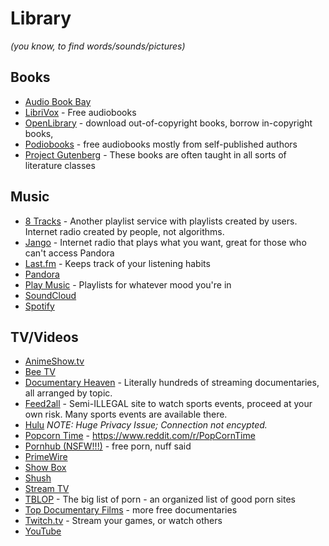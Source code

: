 # Library

*(you know, to find words/sounds/pictures)*

## Books

* [Audio Book Bay](http://bayaudiobook.com/)
* [LibriVox](https://librivox.org/) - Free audiobooks
* [OpenLibrary](https://openlibrary.org/) - download out-of-copyright books, borrow in-copyright books,
* [Podiobooks](http://podiobooks.com/) - free audiobooks mostly from self-published authors
* [Project Gutenberg](https://www.gutenberg.org/) - These books are often taught in all sorts of literature classes


## Music

* [8 Tracks](https://8tracks.com/) - Another playlist service with playlists created by users. Internet radio created by people, not algorithms.
* [Jango](https://www.jango.com/) - Internet radio that plays what you want, great for those who can't access Pandora
* [Last.fm](https://www.last.fm/) - Keeps track of your listening habits
* [Pandora](https://www.pandora.com/)
* [Play Music](https://play.google.com/music/) - Playlists for whatever mood you're in
* [SoundCloud](https://soundcloud.com/)
* [Spotify](https://www.spotify.com/)


## TV/Videos

* [AnimeShow.tv](http://animeshow.tv/)
* [Bee TV](http://beetv.me/)
* [Documentary Heaven](http://documentaryheaven.com/) - Literally hundreds of streaming documentaries, all arranged by topic.
* [Feed2all](http://www.feed2allnow.eu/) - Semi-ILLEGAL site to watch sports events, proceed at your own risk. Many sports events are available there. 
* [Hulu](http://www.hulu.com/) *NOTE: Huge Privacy Issue; Connection not encypted.*
* [Popcorn Time](https://www.reddit.com/r/PopCornTime) - https://www.reddit.com/r/PopCornTime
* [Pornhub (NSFW!!!)](https://www.pornhub.com/) - free porn, nuff said
* [PrimeWire](https://www.primewire.ag/)
* [Show Box](http://showboxpc.be/)
* [Shush](https://www.shush.se/)
* [Stream TV](http://stream-tv2.ag/)
* [TBLOP](http://www.tblop.com/) - The big list of porn - an organized list of good porn sites
* [Top Documentary Films](https://topdocumentaryfilms.com/) - more free documentaries
* [Twitch.tv](https://www.twitch.tv/) - Stream your games, or watch others
* [YouTube](https://www.youtube.com/)
